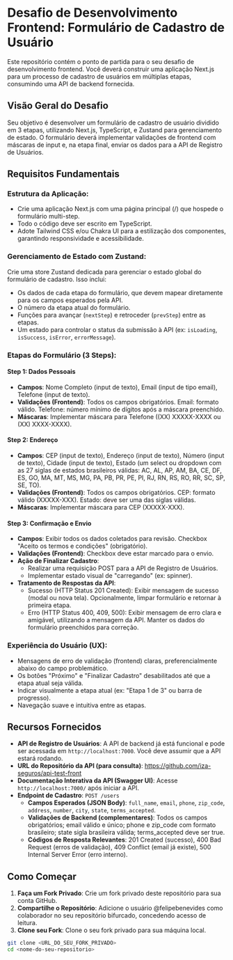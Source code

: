 # Desafio de Desenvolvimento Frontend: Formulário de Cadastro de Usuário

Este repositório contém o ponto de partida para o seu desafio de desenvolvimento frontend. Você deverá construir uma aplicação Next.js para um processo de cadastro de usuários em múltiplas etapas, consumindo uma API de backend fornecida.

## Visão Geral do Desafio

Seu objetivo é desenvolver um formulário de cadastro de usuário dividido em 3 etapas, utilizando Next.js, TypeScript, e Zustand para gerenciamento de estado. O formulário deverá implementar validações de frontend com máscaras de input e, na etapa final, enviar os dados para a API de Registro de Usuários.

## Requisitos Fundamentais

### Estrutura da Aplicação:

- Crie uma aplicação Next.js com uma página principal (/) que hospede o formulário multi-step.
- Todo o código deve ser escrito em TypeScript.
- Adote Tailwind CSS e/ou Chakra UI para a estilização dos componentes, garantindo responsividade e acessibilidade.

### Gerenciamento de Estado com Zustand:

Crie uma store Zustand dedicada para gerenciar o estado global do formulário de cadastro. Isso inclui:
- Os dados de cada etapa do formulário, que devem mapear diretamente para os campos esperados pela API.
- O número da etapa atual do formulário.
- Funções para avançar (`nextStep`) e retroceder (`prevStep`) entre as etapas.
- Um estado para controlar o status da submissão à API (ex: `isLoading`, `isSuccess`, `isError`, `errorMessage`).

### Etapas do Formulário (3 Steps):

#### Step 1: Dados Pessoais

- **Campos**: Nome Completo (input de texto), Email (input de tipo email), Telefone (input de texto).
- **Validações (Frontend)**: Todos os campos obrigatórios. Email: formato válido. Telefone: número mínimo de dígitos após a máscara preenchido.
- **Máscaras**: Implementar máscara para Telefone ((XX) XXXXX-XXXX ou (XX) XXXX-XXXX).

#### Step 2: Endereço

- **Campos**: CEP (input de texto), Endereço (input de texto), Número (input de texto), Cidade (input de texto), Estado (um select ou dropdown com as 27 siglas de estados brasileiros válidas: AC, AL, AP, AM, BA, CE, DF, ES, GO, MA, MT, MS, MG, PA, PB, PR, PE, PI, RJ, RN, RS, RO, RR, SC, SP, SE, TO).
- **Validações (Frontend)**: Todos os campos obrigatórios. CEP: formato válido (XXXXX-XXX). Estado: deve ser uma das siglas válidas.
- **Máscaras**: Implementar máscara para CEP (XXXXX-XXX).

#### Step 3: Confirmação e Envio

- **Campos**: Exibir todos os dados coletados para revisão. Checkbox "Aceito os termos e condições" (obrigatório).
- **Validações (Frontend)**: Checkbox deve estar marcado para o envio.
- **Ação de Finalizar Cadastro**:
  - Realizar uma requisição POST para a API de Registro de Usuários.
  - Implementar estado visual de "carregando" (ex: spinner).
- **Tratamento de Respostas da API**:
  - Sucesso (HTTP Status 201 Created): Exibir mensagem de sucesso (modal ou nova tela). Opcionalmente, limpar formulário e retornar à primeira etapa.
  - Erro (HTTP Status 400, 409, 500): Exibir mensagem de erro clara e amigável, utilizando a mensagem da API. Manter os dados do formulário preenchidos para correção.

### Experiência do Usuário (UX):

- Mensagens de erro de validação (frontend) claras, preferencialmente abaixo do campo problemático.
- Os botões "Próximo" e "Finalizar Cadastro" desabilitados até que a etapa atual seja válida.
- Indicar visualmente a etapa atual (ex: "Etapa 1 de 3" ou barra de progresso).
- Navegação suave e intuitiva entre as etapas.

## Recursos Fornecidos

- **API de Registro de Usuários**: A API de backend já está funcional e pode ser acessada em `http://localhost:7000`. Você deve assumir que a API estará rodando.
- **URL do Repositório da API (para consulta)**: https://github.com/iza-seguros/api-test-front
- **Documentação Interativa da API (Swagger UI)**: Acesse `http://localhost:7000/` após iniciar a API.
- **Endpoint de Cadastro**: `POST /users`
  - **Campos Esperados (JSON Body)**: `full_name`, `email`, `phone`, `zip_code`, `address`, `number`, `city`, `state`, `terms_accepted`.
  - **Validações de Backend (complementares)**: Todos os campos obrigatórios; email válido e único; phone e zip_code com formato brasileiro; state sigla brasileira válida; terms_accepted deve ser true.
  - **Códigos de Resposta Relevantes**: 201 Created (sucesso), 400 Bad Request (erros de validação), 409 Conflict (email já existe), 500 Internal Server Error (erro interno).

## Como Começar

1. **Faça um Fork Privado**: Crie um fork privado deste repositório para sua conta GitHub.
2. **Compartilhe o Repositório**: Adicione o usuário @felipebenevides como colaborador no seu repositório bifurcado, concedendo acesso de leitura.
3. **Clone seu Fork**: Clone o seu fork privado para sua máquina local.

```bash
git clone <URL_DO_SEU_FORK_PRIVADO>
cd <nome-do-seu-repositorio>
